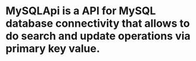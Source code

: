 # MySQLApi is a API for MySQL database connectivity that allows to do search and update operations via primary key value. 

